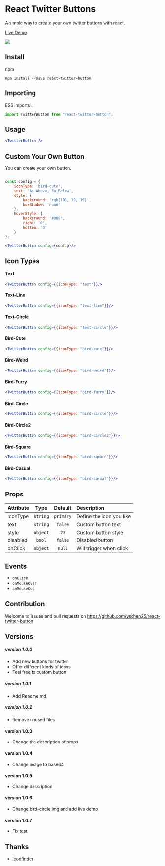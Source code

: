 # React Twitter Buttons

A simple way to create your own twitter buttons with react.

[Live Demo](https://codesandbox.io/s/quizzical-mountain-lr0r3?file=/src/App.js)

<img src="https://i.imgur.com/J9h8YRI.png" />



## Install

npm

```
npm install --save react-twitter-button
```


## Importing

ES6 imports :

```js
import TwitterButton from "react-twitter-button";
```


## Usage


```jsx
<TwitterButton />
```


## Custom Your Own Button

You can create your own button.

```jsx

const config = {
    iconType: 'bird-cute',
    text: 'As Above, So Below',
    style: {
        background: 'rgb(193, 19, 19)',
        boxShadow: 'none'
    },
    hoverStyle: {
        background: '#000',
        right: '0',
        bottom: '0'
    }
};

<TwitterButton config={config}/>
```


## Icon Types

#### Text

```jsx
<TwitterButton config={{iconType: "text"}}/>
```

#### Text-Line

```jsx
<TwitterButton config={{iconType: "text-line"}}/>
```

#### Text-Circle

```jsx
<TwitterButton config={{iconType: "text-circle"}}/>
```

#### Bird-Cute

```jsx
<TwitterButton config={{iconType: "bird-cute"}}/>
```

#### Bird-Weird

```jsx
<TwitterButton config={{iconType: "bird-weird"}}/>
```

#### Bird-Furry

```jsx
<TwitterButton config={{iconType: "bird-furry"}}/>
```

#### Bird-Circle

```jsx
<TwitterButton config={{iconType: "bird-circle"}}/>
```

#### Bird-Circle2

```jsx
<TwitterButton config={{iconType: "bird-circle2"}}/>
```

#### Bird-Square


```jsx
<TwitterButton config={{iconType: "bird-square"}}/>
```

#### Bird-Casual

```jsx
<TwitterButton config={{iconType: "bird-casual"}}/>
```

## Props


| Attribute    |   Type    |  Default  | Description                                                 |
| :----------- | :-------: | :-------: | :---------------------- |
| iconType     | `string`  | `primary` | Define the icon you like|        |
| text         | `string`  | `false`   | Custom button text      |
| style        | `object`  | `23`      | Custom button style     |
| disabled     | `bool`    | `false`   | Disabled button         |
| onClick      | `object`  | `null`    | Will trigger when click |





## Events

- `onClick`
- `onMouseOver`
- `onMouseOut`


## Contribution

Welcome to issues and pull requests on https://github.com/yschen25/react-twitter-button


## Versions

##### version 1.0.0

- Add new buttons for twitter
- Offer different kinds of icons
- Feel free to custom button

##### version 1.0.1

- Add Readme.md

##### version 1.0.2

- Remove unused files

#### version 1.0.3

- Change the description of props

#### version 1.0.4

- Change image to base64

#### version 1.0.5

- Change description

#### version 1.0.6

- Change bird-circle img and add live demo

#### version 1.0.7

- Fix test

## Thanks

- [Iconfinder](https://www.iconfinder.com/)


